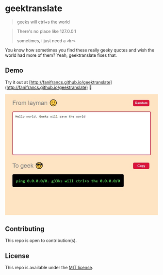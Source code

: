# geektranslate

> geeks will ctrl+s the world

> There's no place like 127.0.0.1
> 
> sometimes, i just need a `<br>`

You know how sometimes you find these really geeky quotes and wish the world had more of them? Yeah, geektranslate fixes that. 

## Demo

Try it out at [http://fanifrancs.github.io/geektranslate](http://fanifrancs.github.io/geektranslate) 👏

![](demo.jpg)

## Contributing

This repo is open to contribution(s).

## License

This repo is available under the [MIT license](LICENSE).
